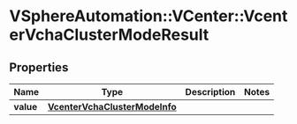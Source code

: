 # VSphereAutomation::VCenter::VcenterVchaClusterModeResult

## Properties
Name | Type | Description | Notes
------------ | ------------- | ------------- | -------------
**value** | [**VcenterVchaClusterModeInfo**](VcenterVchaClusterModeInfo.md) |  | 


